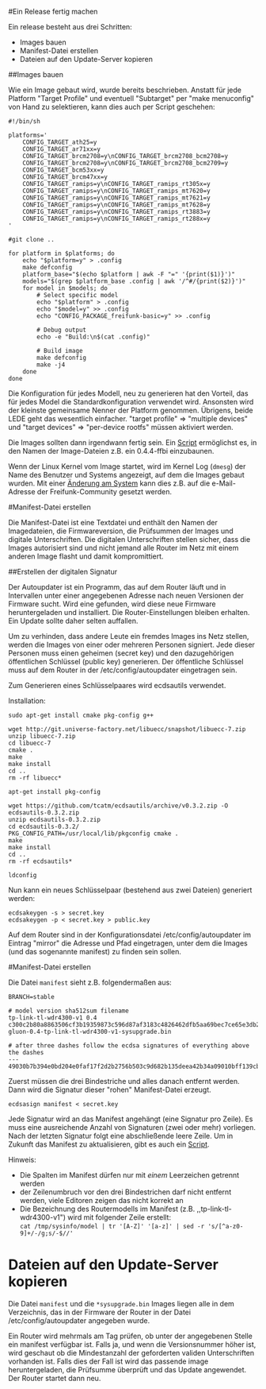#Ein Release fertig machen

Ein release besteht aus drei Schritten:
 * Images bauen
 * Manifest-Datei erstellen
 * Dateien auf den Update-Server kopieren

##Images bauen

Wie ein Image gebaut wird, wurde bereits beschrieben. Anstatt für jede Platform "Target Profile" und eventuell "Subtarget"
per "make menuconfig" von Hand zu selektieren, kann dies auch per Script geschehen:


```
#!/bin/sh

platforms='
	CONFIG_TARGET_ath25=y
	CONFIG_TARGET_ar71xx=y
	CONFIG_TARGET_brcm2708=y\nCONFIG_TARGET_brcm2708_bcm2708=y
	CONFIG_TARGET_brcm2708=y\nCONFIG_TARGET_brcm2708_bcm2709=y
	CONFIG_TARGET_bcm53xx=y
	CONFIG_TARGET_brcm47xx=y
	CONFIG_TARGET_ramips=y\nCONFIG_TARGET_ramips_rt305x=y
	CONFIG_TARGET_ramips=y\nCONFIG_TARGET_ramips_mt7620=y
	CONFIG_TARGET_ramips=y\nCONFIG_TARGET_ramips_mt7621=y
	CONFIG_TARGET_ramips=y\nCONFIG_TARGET_ramips_mt7628=y
	CONFIG_TARGET_ramips=y\nCONFIG_TARGET_ramips_rt3883=y
	CONFIG_TARGET_ramips=y\nCONFIG_TARGET_ramips_rt288x=y
'

#git clone ..

for platform in $platforms; do
	echo "$platform=y" > .config
	make defconfig
	platform_base="$(echo $platform | awk -F "=" '{print($1)}')"
	models="$(grep $platform_base .config | awk '/^#/{print($2)}')"
	for model in $models; do
		# Select specific model
		echo "$platform" > .config
		echo "$model=y" >> .config
		echo "CONFIG_PACKAGE_freifunk-basic=y" >> .config

		# Debug output
		echo -e "Build:\n$(cat .config)"

		# Build image
		make defconfig
		make -j4
	done
done
```

Die Konfiguration für jedes Modell, neu zu generieren hat den Vorteil, das für jedes Model die Standardkonfiguration verwendet wird.
Ansonsten wird der kleinste gemeinsame Nenner der Platform genommen.
Übrigens, beide LEDE geht das wesentlich einfacher. "target profile" => "multiple devices" und "target devices" => "per-device rootfs" müssen aktiviert werden.

Die Images sollten dann irgendwann fertig sein.
Ein [Script](release_rename_images.sh) ermöglichst es, in den Namen der Image-Dateien z.B. ein 0.4.4-ffbi einzubaunen.

Wenn der Linux Kernel vom Image startet, wird im Kernel Log (`dmesg`) der Name des Benutzer und Systems angezeigt, auf dem die Images
gebaut wurden. Mit einer [Änderung am System](kernel_email.md) kann dies z.B. auf die e-Mail-Adresse der Freifunk-Community gesetzt werden.


#Manifest-Datei erstellen

Die Manifest-Datei ist eine Textdatei und enthält den Namen der Imagedateien, die Firmwareversion, die Prüfsummen der Images
und digitale Unterschriften. Die digitalen Unterschriften stellen sicher, dass die Images autorisiert sind und nicht jemand
alle Router im Netz mit einem anderen Image flasht und damit kompromittiert.

##Erstellen der digitalen Signatur

Der Autoupdater ist ein Programm, das auf dem Router läuft und in Intervallen unter einer angegebenen Adresse nach neuen Versionen der Firmware sucht.
Wird eine gefunden, wird diese neue Firmware heruntergeladen und installiert. Die Router-Einstellungen bleiben erhalten. Ein Update sollte daher selten auffallen.

Um zu verhinden, dass andere Leute ein fremdes Images ins Netz stellen, werden die Images von einer oder mehreren Personen signiert.
Jede dieser Personen muss einen geheimen (secret key) und den dazugehörigen öffentlichen Schlüssel (public key) generieren.
Der öffentliche Schlüssel muss auf dem Router in der /etc/config/autoupdater eingetragen sein.

Zum Generieren eines Schlüsselpaares wird ecdsautils verwendet.

Installation:
```
sudo apt-get install cmake pkg-config g++

wget http://git.universe-factory.net/libuecc/snapshot/libuecc-7.zip
unzip libuecc-7.zip
cd libuecc-7
cmake .
make
make install
cd ..
rm -rf libuecc*

apt-get install pkg-config

wget https://github.com/tcatm/ecdsautils/archive/v0.3.2.zip -O ecdsautils-0.3.2.zip
unzip ecdsautils-0.3.2.zip
cd ecdsautils-0.3.2/
PKG_CONFIG_PATH=/usr/local/lib/pkgconfig cmake .
make
make install
cd ..
rm -rf ecdsautils*

ldconfig
```

Nun kann ein neues Schlüsselpaar (bestehend aus zwei Dateien) generiert werden:
```
ecdsakeygen -s > secret.key
ecdsakeygen -p < secret.key > public.key
```

Auf dem Router sind in der Konfigurationsdatei /etc/config/autoupdater im Eintrag "mirror" die Adresse und Pfad eingetragen, unter dem die Images (und das sogenannte manifest) zu finden sein sollen.

#Manifest-Datei erstellen

Die Datei `manifest` sieht z.B. folgendermaßen aus:

```
BRANCH=stable

# model version sha512sum filename
tp-link-tl-wdr4300-v1 0.4 c300c2b80a8863506cf3b19359873c596d87af3183c4826462dfb5aa69bec7ce65e3db23a9f6f779fd0f3cc50db5d57070c2b62942abf4fb0e08ae4cb48191a0 gluon-0.4-tp-link-tl-wdr4300-v1-sysupgrade.bin

# after three dashes follow the ecdsa signatures of everything above the dashes
---
49030b7b394e0bd204e0faf17f2d2b2756b503c9d682b135deea42b34a09010bff139cbf7513be3f9f8aae126b7f6ff3a7bfe862a798eae9b005d75abbba770a
```
Zuerst müssen die drei Bindestriche und alles danach entfernt werden. Dann wird die Signatur dieser "rohen" Manifest-Datei erzeugt.

```
ecdsasign manifest < secret.key
```

Jede Signatur wird an das Manifest angehängt (eine Signatur pro Zeile).
Es muss eine ausreichende Anzahl von Signaturen (zwei oder mehr) vorliegen.
Nach der letzten Signatur folgt eine abschließende leere Zeile.
Um in Zukunft das Manifest zu aktualisieren, gibt es auch ein [Script](release_update_manifest.sh).

Hinweis:
 * Die Spalten im Manifest dürfen nur mit *einem* Leerzeichen getrennt werden
 * der Zeilenumbruch vor den drei Bindestrichen darf nicht entfernt werden, viele Editoren zeigen das nicht korrekt an
 * Die Bezeichnung des Routermodells im Manifest (z.B. ,,tp-link-tl-wdr4300-v1") wird mit folgender Zeile erstellt:  
   ```cat /tmp/sysinfo/model | tr '[A-Z]' '[a-z]' | sed -r 's/[^a-z0-9]+/-/g;s/-$//'```

# Dateien auf den Update-Server kopieren

Die Datei `manifest` und die `*sysupgrade.bin` Images liegen alle in dem Verzeichnis,
das in der Firmware der Router in der Datei /etc/config/autoupdater angegeben wurde.

Ein Router wird mehrmals am Tag prüfen, ob unter der angegebenen Stelle ein manifest
verfügbar ist. Falls ja, und wenn die Versionsnummer höher ist, wird geschaut ob die Mindestanzahl
der geforderten validen Unterschriften vorhanden ist. Falls dies der Fall ist wird das passende image heruntergeladen,
die Prüfsumme überprüft und das Update angewendet. Der Router startet dann neu.
